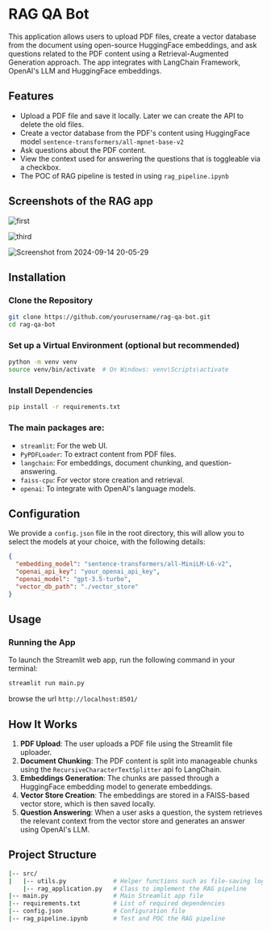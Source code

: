 # RAG QA Bot

This application allows users to upload PDF files, create a vector database from the document using open-source HuggingFace embeddings, and ask questions related to the PDF content using a Retrieval-Augmented Generation approach. The app integrates with LangChain Framework, OpenAI's LLM and HuggingFace embeddings.

## Features
- Upload a PDF file and save it locally. Later we can create the API to delete the old files.
- Create a vector database from the PDF's content using HuggingFace model `sentence-transformers/all-mpnet-base-v2`
- Ask questions about the PDF content.
- View the context used for answering the questions that is toggleable via a checkbox.
- The POC of RAG pipeline is tested in using `rag_pipeline.ipynb`

## Screenshots of the RAG app

![first](https://github.com/user-attachments/assets/4c720ae0-14ba-4829-9dff-e0ec37621aa2)

![third](https://github.com/user-attachments/assets/00a9baaa-5a10-4274-9348-16d3e42ea53e)

![Screenshot from 2024-09-14 20-05-29](https://github.com/user-attachments/assets/077b3d5b-60d1-4c1e-b9bb-b7d698362c29)

 

## Installation
### Clone the Repository
```bash
git clone https://github.com/yourusername/rag-qa-bot.git
cd rag-qa-bot
```
### Set up a Virtual Environment (optional but recommended)
```bash
python -m venv venv
source venv/bin/activate  # On Windows: venv\Scripts\activate
```

### Install Dependencies
```bash
pip install -r requirements.txt
```

### The main packages are:
- `streamlit`: For the web UI.
- `PyPDFLoader`: To extract content from PDF files.
- `langchain`: For embeddings, document chunking, and question-answering.
- `faiss-cpu`: For vector store creation and retrieval.
- `openai`: To integrate with OpenAI's language models.

## Configuration

We provide a `config.json` file in the root directory, this will allow you to select the models at your choice, with the following details:

```json
{
  "embedding_model": "sentence-transformers/all-MiniLM-L6-v2",
  "openai_api_key": "your_openai_api_key",
  "openai_model": "gpt-3.5-turbo",
  "vector_db_path": "./vector_store"
}
```
## Usage

### Running the App
To launch the Streamlit web app, run the following command in your terminal:

```bash
streamlit run main.py
```
browse the url `http://localhost:8501/`

## How It Works

1. **PDF Upload**: The user uploads a PDF file using  the Streamlit file uploader.
2. **Document Chunking**: The PDF content is split into manageable chunks using the `RecursiveCharacterTextSplitter` api fo LangChain.
3. **Embeddings Generation**: The chunks are passed through a HuggingFace embedding model to generate embeddings.
4. **Vector Store Creation**: The embeddings are stored in a FAISS-based vector store, which is then saved locally.
5. **Question Answering**: When a user asks a question, the system retrieves the relevant context from the vector store and generates an answer using OpenAI's LLM.

## Project Structure

```bash
|-- src/
|   |-- utils.py             # Helper functions such as file-saving logic
    |-- rag_application.py   # Class to implement the RAG pipeline
|-- main.py                  # Main Streamlit app file
|-- requirements.txt         # List of required dependencies
|-- config.json              # Configuration file
|-- rag_pipeline.ipynb       # Test and POC the RAG pipeline
```

